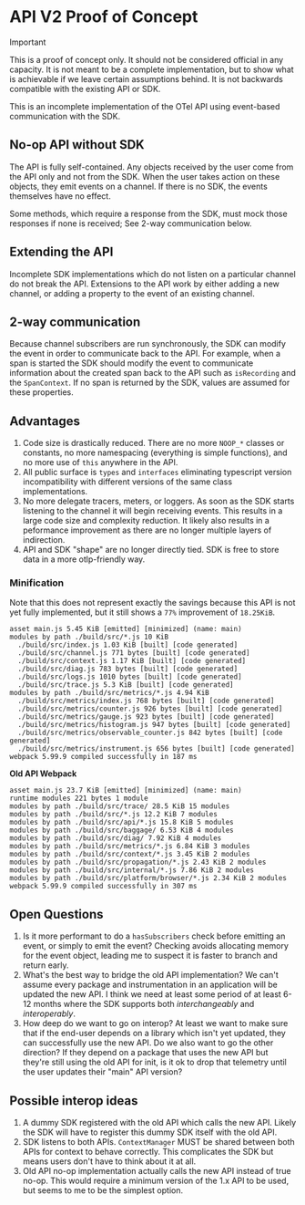 # API V2 Proof of Concept

> [!IMPORTANT]  
> This is a proof of concept only.
> It should not be considered official in any capacity.
> It is not meant to be a complete implementation, but to show what is achievable if we leave certain assumptions behind.
> It is not backwards compatible with the existing API or SDK.

This is an incomplete implementation of the OTel API using event-based communication with the SDK.

## No-op API without SDK

The API is fully self-contained.
Any objects received by the user come from the API only and not from the SDK.
When the user takes action on these objects, they emit events on a channel.
If there is no SDK, the events themselves have no effect.

Some methods, which require a response from the SDK, must mock those responses if none is received; See 2-way communication below.

## Extending the API


Incomplete SDK implementations which do not listen on a particular channel do not break the API.
Extensions to the API work by either adding a new channel, or adding a property to the event of an existing channel.

## 2-way communication

Because channel subscribers are run synchronously, the SDK can modify the event in order to communicate back to the API.
For example, when a span is started the SDK should modify the event to communicate information about the created span back to the API such as `isRecording` and the `SpanContext`.
If no span is returned by the SDK, values are assumed for these properties.

## Advantages

1. Code size is drastically reduced. There are no more `NOOP_*` classes or constants, no more namespacing (everything is simple functions), and no more use of `this` anywhere in the API.
2. All public surface is `types` and `interfaces` eliminating typescript version incompatibility with different versions of the same class implementations.
3. No more delegate tracers, meters, or loggers. As soon as the SDK starts listening to the channel it will begin receiving events.
   This results in a large code size and complexity reduction.
   It likely also results in a peformance improvement as there are no longer multiple layers of indirection.
4. API and SDK "shape" are no longer directly tied. SDK is free to store data in a more otlp-friendly way.

### Minification

Note that this does not represent exactly the savings because this API is not yet fully implemented, but it still shows a `77%` improvement of `18.25KiB`.

```
asset main.js 5.45 KiB [emitted] [minimized] (name: main)
modules by path ./build/src/*.js 10 KiB
  ./build/src/index.js 1.03 KiB [built] [code generated]
  ./build/src/channel.js 771 bytes [built] [code generated]
  ./build/src/context.js 1.17 KiB [built] [code generated]
  ./build/src/diag.js 783 bytes [built] [code generated]
  ./build/src/logs.js 1010 bytes [built] [code generated]
  ./build/src/trace.js 5.3 KiB [built] [code generated]
modules by path ./build/src/metrics/*.js 4.94 KiB
  ./build/src/metrics/index.js 768 bytes [built] [code generated]
  ./build/src/metrics/counter.js 926 bytes [built] [code generated]
  ./build/src/metrics/gauge.js 923 bytes [built] [code generated]
  ./build/src/metrics/histogram.js 947 bytes [built] [code generated]
  ./build/src/metrics/observable_counter.js 842 bytes [built] [code generated]
  ./build/src/metrics/instrument.js 656 bytes [built] [code generated]
webpack 5.99.9 compiled successfully in 187 ms
```

**Old API Webpack**

```
asset main.js 23.7 KiB [emitted] [minimized] (name: main)
runtime modules 221 bytes 1 module
modules by path ./build/src/trace/ 28.5 KiB 15 modules
modules by path ./build/src/*.js 12.2 KiB 7 modules
modules by path ./build/src/api/*.js 15.8 KiB 5 modules
modules by path ./build/src/baggage/ 6.53 KiB 4 modules
modules by path ./build/src/diag/ 7.92 KiB 4 modules
modules by path ./build/src/metrics/*.js 6.84 KiB 3 modules
modules by path ./build/src/context/*.js 3.45 KiB 2 modules
modules by path ./build/src/propagation/*.js 2.43 KiB 2 modules
modules by path ./build/src/internal/*.js 7.86 KiB 2 modules
modules by path ./build/src/platform/browser/*.js 2.34 KiB 2 modules
webpack 5.99.9 compiled successfully in 307 ms
```

## Open Questions

1. Is it more performant to do a `hasSubscribers` check before emitting an event, or simply to emit the event?
   Checking avoids allocating memory for the event object, leading me to suspect it is faster to branch and return early.
2. What's the best way to bridge the old API implementation?
   We can't assume every package and instrumentation in an application will be updated the new API.
   I think we need at least some period of at least 6-12 months where the SDK supports both _interchangeably_ and _interoperably_.
3. How deep do we want to go on interop?
   At least we want to make sure that if the end-user depends on a library which isn't yet updated, they can successfully use the new API.
   Do we also want to go the other direction?
   If they depend on a package that uses the new API but they're still using the old API for init, is it ok to drop that telemetry until the user updates their "main" API version?

## Possible interop ideas

1. A dummy SDK registered with the old API which calls the new API.
   Likely the SDK will have to register this dummy SDK itself with the old API.
2. SDK listens to both APIs. `ContextManager` MUST be shared between both APIs for context to behave correctly.
   This complicates the SDK but means users don't have to think about it at all.
3. Old API no-op implementation actually calls the new API instead of true no-op.
   This would require a minimum version of the 1.x API to be used, but seems to me to be the simplest option.
